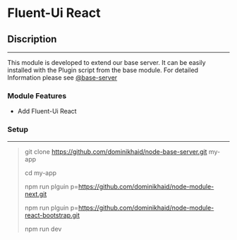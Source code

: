 
# Fluent-Ui React

## Discription

---

This module is developed to extend our base server. It can be easily installed with the Plugin script from the base module. For detailed Information please see [@base-server](https://github.com/dominikhaid/node-base-server.git)

### Module Features

- Add Fluent-Ui React


### Setup

---

> git clone https://github.com/dominikhaid/node-base-server.git my-app
> 
> cd my-app
> 
> npm run plguin p=https://github.com/dominikhaid/node-module-next.git
> 
> npm run plguin p=https://github.com/dominikhaid/node-module-react-bootstrap.git
> 
> npm run dev